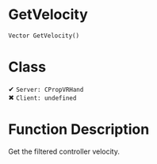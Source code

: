 # GetVelocity
```
Vector GetVelocity()
```
# Class
✔ `Server: CPropVRHand`  
✖ `Client: undefined`  

# Function Description
Get the filtered controller velocity.
